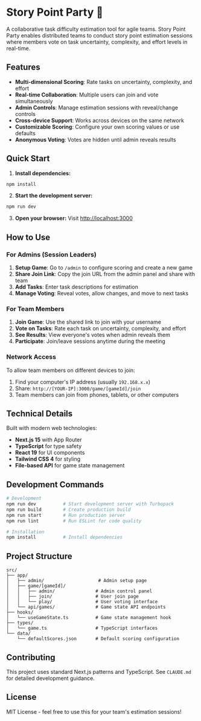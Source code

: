 # Story Point Party 🎯

A collaborative task difficulty estimation tool for agile teams. Story Point Party enables distributed teams to conduct story point estimation sessions where members vote on task uncertainty, complexity, and effort levels in real-time.

## Features

- **Multi-dimensional Scoring**: Rate tasks on uncertainty, complexity, and effort
- **Real-time Collaboration**: Multiple users can join and vote simultaneously
- **Admin Controls**: Manage estimation sessions with reveal/change controls
- **Cross-device Support**: Works across devices on the same network
- **Customizable Scoring**: Configure your own scoring values or use defaults
- **Anonymous Voting**: Votes are hidden until admin reveals results

## Quick Start

1. **Install dependencies:**
```bash
npm install
```

2. **Start the development server:**
```bash
npm run dev
```

3. **Open your browser:**
Visit [http://localhost:3000](http://localhost:3000)

## How to Use

### For Admins (Session Leaders)

1. **Setup Game**: Go to `/admin` to configure scoring and create a new game
2. **Share Join Link**: Copy the join URL from the admin panel and share with team
3. **Add Tasks**: Enter task descriptions for estimation
4. **Manage Voting**: Reveal votes, allow changes, and move to next tasks

### For Team Members

1. **Join Game**: Use the shared link to join with your username
2. **Vote on Tasks**: Rate each task on uncertainty, complexity, and effort
3. **See Results**: View everyone's votes when admin reveals them
4. **Participate**: Join/leave sessions anytime during the meeting

### Network Access

To allow team members on different devices to join:
1. Find your computer's IP address (usually `192.168.x.x`)
2. Share: `http://[YOUR-IP]:3000/game/[gameId]/join`
3. Team members can join from phones, tablets, or other computers

## Technical Details

Built with modern web technologies:
- **Next.js 15** with App Router
- **TypeScript** for type safety
- **React 19** for UI components
- **Tailwind CSS 4** for styling
- **File-based API** for game state management

## Development Commands

```bash
# Development
npm run dev          # Start development server with Turbopack
npm run build        # Create production build
npm run start        # Run production server
npm run lint         # Run ESLint for code quality

# Installation
npm install          # Install dependencies
```

## Project Structure

```
src/
├── app/
│   ├── admin/                    # Admin setup page
│   ├── game/[gameId]/
│   │   ├── admin/               # Admin control panel
│   │   ├── join/                # User join page
│   │   └── play/                # User voting interface
│   └── api/games/               # Game state API endpoints
├── hooks/
│   └── useGameState.ts          # Game state management hook
├── types/
│   └── game.ts                  # TypeScript interfaces
└── data/
    └── defaultScores.json       # Default scoring configuration
```

## Contributing

This project uses standard Next.js patterns and TypeScript. See `CLAUDE.md` for detailed development guidance.

## License

MIT License - feel free to use this for your team's estimation sessions!
